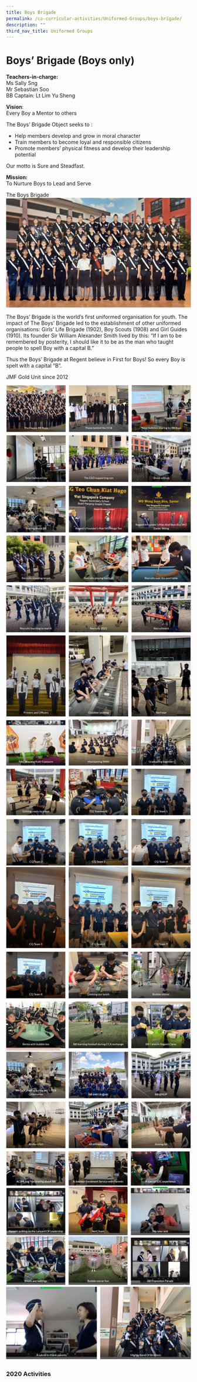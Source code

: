 ```yaml
---
title: Boys Brigade
permalink: /co-curricular-activities/Uniformed-Groups/boys-brigade/
description: ""
third_nav_title: Uniformed Groups
---
```

Boys’ Brigade (Boys only)
=========================

**Teachers-in-charge:**  
Ms Sally Sng  
Mr Sebastian Soo  
BB Captain: Lt Lim Yu Sheng

**Vision**:  
Every Boy a Mentor to others

The Boys’ Brigade Object seeks to :

*   Help members develop and grow in moral character
*   Train members to become loyal and responsible citizens
*   Promote members’ physical fitness and develop their leadership potential

Our motto is Sure and Steadfast.

**Mission:**  
To Nurture Boys to Lead and Serve

The Boys Brigade
![](/images/The-Boys_-Brigade-1024x608.jpg)

The Boys’ Brigade is the world’s first uniformed organisation for youth. The impact of The Boys’ Brigade led to the establishment of other uniformed organisations: Girls’ Life Brigade (1902), Boy Scouts (1908) and Girl Guides (1910). Its founder Sir William Alexander Smith lived by this: “If I am to be remembered by posterity, I should like it to be as the man who taught people to spell Boy with a capital B.”

Thus the Boys’ Brigade at Regent believe in First for Boys! So every Boy is spelt with a capital “B”.

JMF Gold Unit since 2012

![](/images/BB%201.jpg)
![](/images/BB%202.jpg)
![](/images/BB%203.jpg)
![](/images/BB%204.jpg)
![](/images/BB%205.jpg)
![](/images/BB%206.jpg)
![](/images/BB%207.jpg)
![](/images/BB%208.jpg)
![](/images/BB%209.jpg)
![](/images/BB%2010.jpg)
![](/images/BB%2011.jpg)

### 2020 Activities